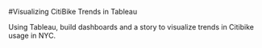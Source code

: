 #Visualizing CitiBike Trends in Tableau

Using Tableau, build dashboards and a story to visualize trends in Citibike usage in NYC. 
